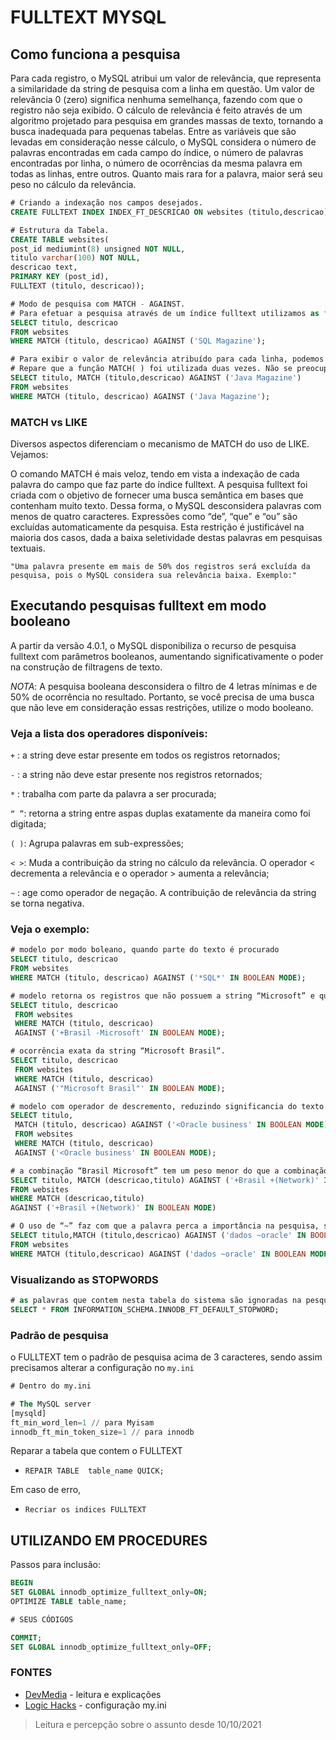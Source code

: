 # FULLTEXT MYSQL

## Como funciona a pesquisa

Para cada registro, o MySQL atribui um valor de relevância, que representa a similaridade da string de pesquisa com a linha em questão. Um valor de relevância 0 (zero) significa nenhuma semelhança, fazendo com que o registro não seja exibido. O cálculo de relevância é feito através de um algoritmo projetado para pesquisa em grandes massas de texto, tornando a busca inadequada para pequenas tabelas. Entre as variáveis que são levadas em consideração nesse cálculo, o MySQL considera o número de palavras encontradas em cada campo do índice, o número de palavras encontradas por linha, o número de ocorrências da mesma palavra em todas as linhas, entre outros. Quanto mais rara for a palavra, maior será seu peso no cálculo da relevância.

```sql
# Criando a indexação nos campos desejados.
CREATE FULLTEXT INDEX INDEX_FT_DESCRICAO ON websites (titulo,descricao) ;

# Estrutura da Tabela.
CREATE TABLE websites(
post_id mediumint(8) unsigned NOT NULL,
titulo varchar(100) NOT NULL,
descricao text,
PRIMARY KEY (post_id),
FULLTEXT (titulo, descricao));

# Modo de pesquisa com MATCH - AGAINST.
# Para efetuar a pesquisa através de um índice fulltext utilizamos as funções MATCH e AGAINST, que recebem o nome dos campos e o valor a ser  pesquisado, respectivamente. Veja o exemplo:
SELECT titulo, descricao
FROM websites
WHERE MATCH (titulo, descricao) AGAINST ('SQL Magazine');

# Para exibir o valor de relevância atribuído para cada linha, podemos inserir o comando MATCH na lista de campos:
# Repare que a função MATCH( ) foi utilizada duas vezes. Não se preocupe, pois o otimizador de consultas percebe que as funções são idênticas e a chamada ocorre apenas uma vez. Observe mais alguns exemplos:
SELECT titulo, MATCH (titulo,descricao) AGAINST ('Java Magazine')
FROM websites
WHERE MATCH (titulo, descricao) AGAINST ('Java Magazine');
```

### MATCH vs LIKE

Diversos aspectos diferenciam o mecanismo de MATCH do uso de LIKE. Vejamos:

O comando MATCH é mais veloz, tendo em vista a indexação de cada palavra do campo que faz parte do índice fulltext.
A pesquisa fulltext foi criada com o objetivo de fornecer uma busca semântica em bases que contenham muito texto. Dessa forma, o MySQL desconsidera palavras com menos de quatro caracteres. Expressões como “de”, “que” e “ou” são excluídas automaticamente da pesquisa. Esta restrição é justificável na maioria dos casos, dada a baixa seletividade destas palavras em pesquisas textuais.

`"Uma palavra presente em mais de 50% dos registros será excluída da pesquisa, pois o MySQL considera sua relevância baixa. Exemplo:"`

## Executando pesquisas fulltext em modo booleano

A partir da versão 4.0.1, o MySQL disponibiliza o recurso de pesquisa fulltext com parâmetros booleanos, aumentando significativamente o poder na construção de filtragens de texto.

*NOTA*: A pesquisa booleana desconsidera o filtro de 4 letras mínimas e de 50% de ocorrência no resultado. Portanto, se você precisa de uma busca que não leve em consideração essas restrições, utilize o modo booleano.

### Veja a lista dos operadores disponíveis:

`+` : a string deve estar presente em todos os registros retornados;

`-` : a string não deve estar presente nos registros retornados;

`*` : trabalha com parte da palavra a ser procurada;

`“ ”`: retorna a string entre aspas duplas exatamente da maneira como foi digitada;

`( )`: Agrupa palavras em sub-expressões;

`< >`: Muda a contribuição da string no cálculo da relevância. O operador < decrementa a relevância e o operador > aumenta a relevância;

`~` : age como operador de negação. A contribuição de relevância da string se torna negativa.

### Veja o exemplo:

```sql
# modelo por modo boleano, quando parte do texto é procurado
SELECT titulo, descricao
FROM websites
WHERE MATCH (titulo, descricao) AGAINST ('*SQL*' IN BOOLEAN MODE);

# modelo retorna os registros que não possuem a string “Microsoft” e que possuem obrigatoriamente a string “Brasil”.
SELECT titulo, descricao
 FROM websites
 WHERE MATCH (titulo, descricao)
 AGAINST ('+Brasil -Microsoft' IN BOOLEAN MODE);

# ocorrência exata da string “Microsoft Brasil“.
SELECT titulo, descricao
 FROM websites
 WHERE MATCH (titulo, descricao)
 AGAINST ('"Microsoft Brasil"' IN BOOLEAN MODE);

# modelo com operador de descremento, reduzindo significancia do texto
SELECT titulo,
 MATCH (titulo, descricao) AGAINST ('<Oracle business' IN BOOLEAN MODE)
 FROM websites
 WHERE MATCH (titulo, descricao)
 AGAINST ('<Oracle business' IN BOOLEAN MODE);

# a combinação “Brasil Microsoft” tem um peso menor do que a combinação “Brasil Network”
SELECT titulo, MATCH (descricao,titulo) AGAINST ('+Brasil +(Network)' IN BOOLEAN MODE) as relevancia
FROM websites
WHERE MATCH (descricao,titulo)
AGAINST ('+Brasil +(Network)' IN BOOLEAN MODE)

# O uso de “~” faz com que a palavra perca a importância na pesquisa, sem efetivamente excluir a linha que a contém, como faz o operador “-“. Dessa forma, utilize “~” para diminuir o valor de relevância da frase que contém a palavra em questão.
SELECT titulo,MATCH (titulo,descricao) AGAINST ('dados ~oracle' IN BOOLEAN MODE) AS relevancia
FROM websites
WHERE MATCH (titulo,descricao) AGAINST ('dados ~oracle' IN BOOLEAN MODE);
```

### Visualizando as STOPWORDS

```sql
# as palavras que contem nesta tabela do sistema são ignoradas na pesquisa
SELECT * FROM INFORMATION_SCHEMA.INNODB_FT_DEFAULT_STOPWORD;
```

### Padrão de pesquisa

o FULLTEXT tem o padrão de pesquisa acima de 3 caracteres, sendo assim precisamos alterar a configuração no `my.ini`
```sql
# Dentro do my.ini

# The MySQL server
[mysqld]
ft_min_word_len=1 // para Myisam
innodb_ft_min_token_size=1 // para innodb
```

Reparar a tabela que contem o FULLTEXT
* `REPAIR TABLE  table_name QUICK;`

Em caso de erro, 
* `Recriar os indices FULLTEXT`

## UTILIZANDO EM PROCEDURES

Passos para inclusão:
```sql
BEGIN
SET GLOBAL innodb_optimize_fulltext_only=ON;
OPTIMIZE TABLE table_name;

# SEUS CÓDIGOS

COMMIT;
SET GLOBAL innodb_optimize_fulltext_only=OFF;
```

### FONTES
<!--ts-->
   * [DevMedia](https://www.devmedia.com.br/indices-fulltext-no-mysql/7631) - leitura e explicações
   * [Logic Hacks](https://www.youtube.com/watch?v=ng9E16ufYRs) - configuração my.ini      
<!--te-->
>Leitura e percepção sobre o assunto desde 10/10/2021


